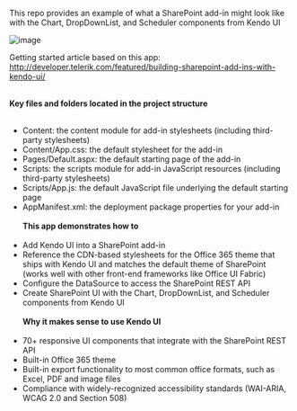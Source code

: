 This repo provides an example of what a SharePoint add-in might look like with the Chart, DropDownList, and Scheduler components from Kendo UI 

![image](http://developer.telerik.com/wp-content/uploads/2016/06/kendo-ui-leaves.jpg)

Getting started article based on this app: http://developer.telerik.com/featured/building-sharepoint-add-ins-with-kendo-ui/
<br /><br />

**Key files and folders located in the project structure** <br /><br />
-	Content: the content module for add-in stylesheets (including third-party stylesheets)<br />
-	Content/App.css: the default stylesheet for the add-in<br />
-	Pages/Default.aspx: the default starting page of the add-in<br />
-	Scripts: the scripts module for add-in JavaScript resources (including third-party stylesheets)<br />
-	Scripts/App.js: the default JavaScript file underlying the default starting page<br />
-	AppManifest.xml: the deployment package properties for your add-in<br /><br />
**This app demonstrates how to**<br /><br />
-	Add Kendo UI into a SharePoint add-in<br />
-	Reference the CDN-based stylesheets for the Office 365 theme that ships with Kendo UI and matches the default theme of SharePoint (works well with other front-end frameworks like Office UI Fabric)<br />
-	Configure the DataSource to access the SharePoint REST API<br />
-	Create SharePoint UI with the Chart, DropDownList, and Scheduler components from Kendo UI<br /><br />
**Why it makes sense to use Kendo UI**<br /><br />
-	70+ responsive UI components that integrate with the SharePoint REST API<br />
-	Built-in Office 365 theme<br />
-	Built-in export functionality to most common office formats, such as Excel, PDF and image files<br />
-	Compliance with widely-recognized accessibility standards (WAI-ARIA, WCAG 2.0 and Section 508)<br />
